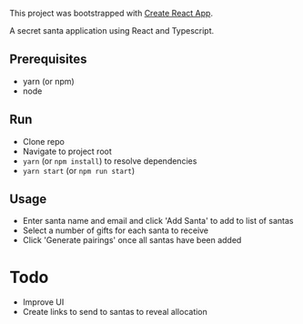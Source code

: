 This project was bootstrapped with [Create React App](https://github.com/facebookincubator/create-react-app).

A secret santa application using React and Typescript.

## Prerequisites
 - yarn (or npm)
 - node

## Run
 - Clone repo
 - Navigate to project root
 - `yarn` (or `npm install`) to resolve dependencies
 - `yarn start` (or `npm run start`)

## Usage
 - Enter santa name and email and click 'Add Santa' to add to list of santas
 - Select a number of gifts for each santa to receive
 - Click 'Generate pairings' once all santas have been added

# Todo
 - Improve UI
 - Create links to send to santas to reveal allocation
